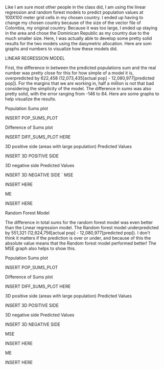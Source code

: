 Like I am sure most other people in the class did, I am using the linear regression and random forest models to predict population values at 100X100 meter grid cells in my chosen country. I ended up having to change my chosen country because of the size of the vector file of Colombia, my original country. Because it was too large, I ended up staying in the area and chose the Dominican Republic as my country due to the much smaller size. Here, I was actually able to develop some pretty solid results for the two models using the dasymetric allocation. Here are som graphs and numbers to visualize how these models did. 

LINEAR REGRESSION MODEL

First, the difference in between the predicted populations sum and the real number was pretty close for this for how simple of a model it is, overpredicted by 622,458 (12,073,435[actual pop] - 12,080,977[predicted pop]). For the margins that we are working in, half a million is not that bad considering the simplicity of the model. The difference in sums was also pretty solid, with the error ranging from -146 to 84. Here are some graphs to help visualize the results.

Population Sums plot
 
INSERT POP_SUMS_PLOT

Difference of Sums plot

INSERT DIFF_SUMS_PLOT HERE

3D positive side (areas with large population) Predicted Values

INSERT 3D POSITIVE SIDE

3D negative side Predicted Values

INSERT 3D NEGATIVE SIDE 
`
MSE

INSERT HERE

ME 

INSERT HERE

Random Forest Model

The difference in total sums for the random forest model was even better than the Linear regression model. The Random forest model underpredicted by 551,321 (12,624,756[actual pop] - 12,080,977[predicted pop]). I don't think it matters if the prediction is over or under, and because of this the absolute value means that the Random forest model performed better! The MSE graph also helps to show this. 

Population Sums plot
 
INSERT POP_SUMS_PLOT

Difference of Sums plot

INSERT DIFF_SUMS_PLOT HERE

3D positive side (areas with large population) Predicted Values

INSERT 3D POSITIVE SIDE

3D negative side Predicted Values

INSERT 3D NEGATIVE SIDE 

MSE

INSERT HERE

ME 

INSERT HERE

